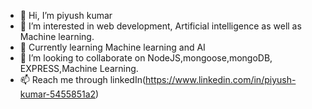 - 👋 Hi, I’m piyush kumar
- 👀 I’m interested in web development, Artificial intelligence as well as Machine learning.
- 🌱 Currently learning Machine learning and AI
- 💞️ I’m looking to collaborate on NodeJS,mongoose,mongoDB, EXPRESS,Machine Learning.
- 📫 Reach me through linkedIn(https://www.linkedin.com/in/piyush-kumar-5455851a2)

<!---
piyush-qumar/piyush-qumar is a ✨ special ✨ repository because its `README.md` (this file) appears on your GitHub profile.
You can click the Preview link to take a look at your changes.
--->
